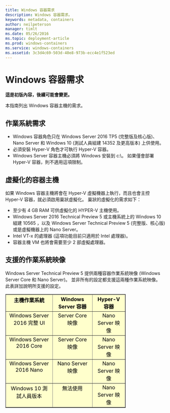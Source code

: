 ```yaml
---
title: Windows 容器需求
description: Windows 容器需求。
keywords: metadata, containers
author: neilpeterson
manager: timlt
ms.date: 05/26/2016
ms.topic: deployment-article
ms.prod: windows-containers
ms.service: windows-containers
ms.assetid: 3c3d4c69-503d-40e8-973b-ecc4e1f523ed
---
```


# Windows 容器需求

**這是初版內容，後續可能會變更。** 

本指南列出 Windows 容器主機的需求。

## 作業系統需求

- Windows 容器角色只在 Windows Server 2016 TP5 (完整版及核心版)、Nano Server 和 Windows 10 (測試人員組建 14352 及更高版本) 上供使用。
- 必須安裝 Hyper-V 角色才可執行 Hyper-V 容器。
- Windows Server 容器主機必須將 Windows 安裝到 c:\\。 如果僅會部署 Hyper-V 容器，則不適用這項限制。

## 虛擬化的容器主機

如果 Windows 容器主機將會在 Hyper-V 虛擬機器上執行，而且也會主控 Hyper-V 容器，就必須啟用巢狀虛擬化。 巢狀的虛擬化的需求如下：

- 至少有 4 GB RAM 可供虛擬化的 HYPER-V 主機使用。
- Windows Server 2016 Technical Preview 5 或主機系統上的 Windows 10 組建 10565 ，以及 Windows Server Technical Preview 5 (完整版、核心版) 或是虛擬機器上的 Nano Server。
- Intel VT-x 的處理器 (這項功能目前只適用於 Intel 處理器)。
- 容器主機 VM 也將會需要至少 2 部虛擬處理器。

## 支援的作業系統映像

Windows Server Technical Preview 5 提供兩種容器作業系統映像 (Windows Server Core 和 Nano Server)。 並非所有的設定都支援這兩種作業系統映像。 此表詳加說明所支援的設定。

<table border="1" style="background-color:FFFFCC;border-collapse:collapse;border:1px solid FFCC00;color:000000;width:75%" cellpadding="5" cellspacing="5">
<thead>
<tr valign="top">
<th><center>主機作業系統</center></th>
<th><center>Windows Server 容器</center></th>
<th><center>Hyper-V 容器</center></th>
</tr>
</thead>
<tbody>
<tr valign="top">
<td><center>Windows Server 2016 完整 UI</center></td>
<td><center>Server Core 映像</center></td>
<td><center>Nano Server 映像</center></td>
</tr>
<tr valign="top">
<td><center>Windows Server 2016 Core</center></td>
<td><center>Server Core 映像</center></td>
<td><center> Nano Server 映像</center></td>
</tr>
<tr valign="top">
<td><center>Windows Server 2016 Nano</center></td>
<td><center> Nano Server 映像</center></td>
<td><center>Nano Server 映像</center></td>
</tr>
<tr valign="top">
<td><center>Windows 10 測試人員版本</center></td>
<td><center>無法使用</center></td>
<td><center>Nano Server 映像</center></td>
</tr>
</tbody>
</table>


<!--HONumber=May16_HO4-->


